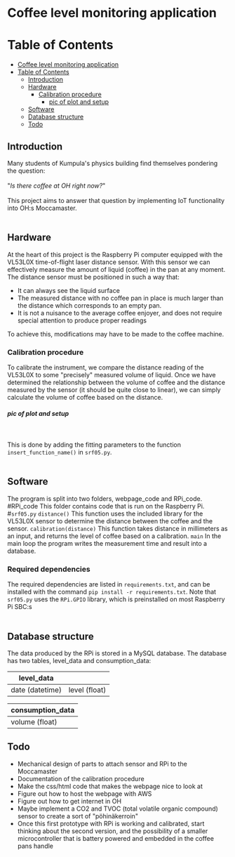 

# Coffee level monitoring application

# Table of Contents


- [Coffee level monitoring application](#coffee-level-monitoring-application)
- [Table of Contents](#table-of-contents)
  - [Introduction](#introduction)
  - [Hardware](#hardware)
    - [Calibration procedure](#calibration-procedure)
        - [pic of plot and setup](#pic-of-plot-and-setup)
  - [Software](#software)
  - [Database structure](#database-structure)
  - [Todo](#todo)

## Introduction
Many students of Kumpula's physics building find themselves pondering the question: <br><br>
"_Is there coffee at OH right now?_"<br><br>
This project aims to answer that question by implementing IoT functionality into OH:s Moccamaster.
<br><br>
## Hardware
At the heart of this project is the Raspberry Pi computer equipped with the VL53L0X time-of-flight laser distance sensor. With this sensor we can effectively measure the amount of liquid (coffee) in the pan at any moment.
<br>
The distance sensor must be positioned in such a way that:
* It can always see the liquid surface
* The measured distance with no coffee pan in place is much larger than the distance which corresponds to an empty pan.
* It is not a nuisance to the average coffee enjoyer, and does not require special attention to produce proper readings

To achieve this, modifications may have to be made to the coffee machine.

### Calibration procedure
To calibrate the instrument, we compare the distance reading of the VL53L0X to some "precisely" measured volume of liquid. Once we have determined the relationship between the volume of coffee and the distance measured by the sensor (it should be quite close to linear), we can simply calculate the volume of coffee based on the distance.
##### pic of plot and setup
<br>

This is done by adding the fitting parameters to the function `insert_function_name()` in `srf05.py`.
<br><br>
## Software
The program is split into two folders, webpage_code and RPi_code.
#RPi_code
This folder contains code that is run on the Raspberry Pi.
#`srf05.py`
`distance()`
This function uses the included library for the VL53L0X sensor to determine the distance between the coffee and the sensor.
`calibration(distance)`
This function takes distance in millimeters as an input, and returns the level of coffee based on a calibration.
`main`
In the main loop the program writes the measurement time and result into a database.

### Required dependencies
The required dependencies are listed in `requirements.txt`, and can be installed with the command `pip install -r requirements.txt`. Note that `srf05.py` uses the `RPi.GPIO` library, which is preinstalled on most Raspberry Pi SBC:s
<br><br>

## Database structure
The data produced by the RPi is stored in a MySQL database. The database has two tables, level_data and consumption_data:

| level_data      |               |
| --------------- |:-------------:|
| date (datetime) | level (float) | 

| consumption_data |
| ---------------- |
| volume (float)   |


## Todo 
* Mechanical design of parts to attach sensor and RPi to the Moccamaster
* Documentation of the calibration procedure
* Make the css/html code that makes the webpage nice to look at
* Figure out how to host the webpage with AWS
* Figure out how to get internet in OH
* Maybe implement a CO2 and TVOC (total volatile organic compound) sensor to create a sort of "pöhinäkerroin"
* Once this first prototype with RPi is working and calibrated, start thinking about the second version, and the possibility of a smaller microcontroller that is battery powered and embedded in the coffee pans handle

